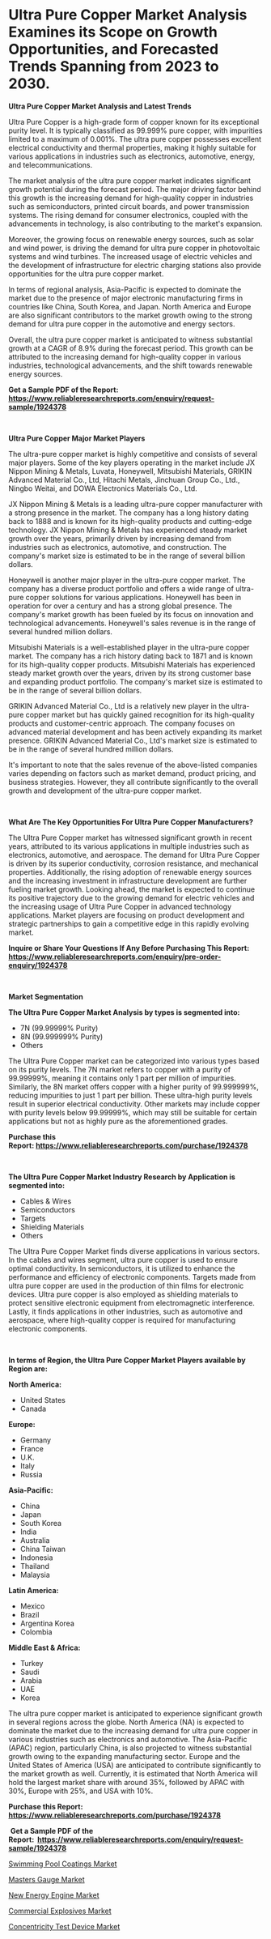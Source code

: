 <p><h1>Ultra Pure Copper Market Analysis Examines its Scope on Growth Opportunities, and Forecasted Trends Spanning from 2023 to 2030.</h1></p><p><strong>Ultra Pure Copper Market Analysis and Latest Trends</strong></p>
<p><p>Ultra Pure Copper is a high-grade form of copper known for its exceptional purity level. It is typically classified as 99.999% pure copper, with impurities limited to a maximum of 0.001%. The ultra pure copper possesses excellent electrical conductivity and thermal properties, making it highly suitable for various applications in industries such as electronics, automotive, energy, and telecommunications.</p><p>The market analysis of the ultra pure copper market indicates significant growth potential during the forecast period. The major driving factor behind this growth is the increasing demand for high-quality copper in industries such as semiconductors, printed circuit boards, and power transmission systems. The rising demand for consumer electronics, coupled with the advancements in technology, is also contributing to the market's expansion.</p><p>Moreover, the growing focus on renewable energy sources, such as solar and wind power, is driving the demand for ultra pure copper in photovoltaic systems and wind turbines. The increased usage of electric vehicles and the development of infrastructure for electric charging stations also provide opportunities for the ultra pure copper market.</p><p>In terms of regional analysis, Asia-Pacific is expected to dominate the market due to the presence of major electronic manufacturing firms in countries like China, South Korea, and Japan. North America and Europe are also significant contributors to the market growth owing to the strong demand for ultra pure copper in the automotive and energy sectors.</p><p>Overall, the ultra pure copper market is anticipated to witness substantial growth at a CAGR of 8.9% during the forecast period. This growth can be attributed to the increasing demand for high-quality copper in various industries, technological advancements, and the shift towards renewable energy sources.</p></p>
<p><strong>Get a Sample PDF of the Report:&nbsp; <a href="https://www.reliableresearchreports.com/enquiry/request-sample/1924378">https://www.reliableresearchreports.com/enquiry/request-sample/1924378</a></strong></p>
<p>&nbsp;</p>
<p><strong>Ultra Pure Copper Major Market Players</strong></p>
<p><p>The ultra-pure copper market is highly competitive and consists of several major players. Some of the key players operating in the market include JX Nippon Mining & Metals, Luvata, Honeywell, Mitsubishi Materials, GRIKIN Advanced Material Co., Ltd, Hitachi Metals, Jinchuan Group Co., Ltd., Ningbo Weitai, and DOWA Electronics Materials Co., Ltd.</p><p>JX Nippon Mining & Metals is a leading ultra-pure copper manufacturer with a strong presence in the market. The company has a long history dating back to 1888 and is known for its high-quality products and cutting-edge technology. JX Nippon Mining & Metals has experienced steady market growth over the years, primarily driven by increasing demand from industries such as electronics, automotive, and construction. The company's market size is estimated to be in the range of several billion dollars.</p><p>Honeywell is another major player in the ultra-pure copper market. The company has a diverse product portfolio and offers a wide range of ultra-pure copper solutions for various applications. Honeywell has been in operation for over a century and has a strong global presence. The company's market growth has been fueled by its focus on innovation and technological advancements. Honeywell's sales revenue is in the range of several hundred million dollars.</p><p>Mitsubishi Materials is a well-established player in the ultra-pure copper market. The company has a rich history dating back to 1871 and is known for its high-quality copper products. Mitsubishi Materials has experienced steady market growth over the years, driven by its strong customer base and expanding product portfolio. The company's market size is estimated to be in the range of several billion dollars.</p><p>GRIKIN Advanced Material Co., Ltd is a relatively new player in the ultra-pure copper market but has quickly gained recognition for its high-quality products and customer-centric approach. The company focuses on advanced material development and has been actively expanding its market presence. GRIKIN Advanced Material Co., Ltd's market size is estimated to be in the range of several hundred million dollars.</p><p>It's important to note that the sales revenue of the above-listed companies varies depending on factors such as market demand, product pricing, and business strategies. However, they all contribute significantly to the overall growth and development of the ultra-pure copper market.</p></p>
<p>&nbsp;</p>
<p><strong>What Are The Key Opportunities For Ultra Pure Copper Manufacturers?</strong></p>
<p><p>The Ultra Pure Copper market has witnessed significant growth in recent years, attributed to its various applications in multiple industries such as electronics, automotive, and aerospace. The demand for Ultra Pure Copper is driven by its superior conductivity, corrosion resistance, and mechanical properties. Additionally, the rising adoption of renewable energy sources and the increasing investment in infrastructure development are further fueling market growth. Looking ahead, the market is expected to continue its positive trajectory due to the growing demand for electric vehicles and the increasing usage of Ultra Pure Copper in advanced technology applications. Market players are focusing on product development and strategic partnerships to gain a competitive edge in this rapidly evolving market.</p></p>
<p><strong>Inquire or Share Your Questions If Any Before Purchasing This Report: <a href="https://www.reliableresearchreports.com/enquiry/pre-order-enquiry/1924378">https://www.reliableresearchreports.com/enquiry/pre-order-enquiry/1924378</a></strong></p>
<p>&nbsp;</p>
<p><strong>Market Segmentation</strong></p>
<p><strong>The Ultra Pure Copper Market Analysis by types is segmented into:</strong></p>
<p><ul><li>7N (99.99999% Purity)</li><li>8N (99.999999% Purity)</li><li>Others</li></ul></p>
<p><p>The Ultra Pure Copper market can be categorized into various types based on its purity levels. The 7N market refers to copper with a purity of 99.99999%, meaning it contains only 1 part per million of impurities. Similarly, the 8N market offers copper with a higher purity of 99.999999%, reducing impurities to just 1 part per billion. These ultra-high purity levels result in superior electrical conductivity. Other markets may include copper with purity levels below 99.99999%, which may still be suitable for certain applications but not as highly pure as the aforementioned grades.</p></p>
<p><strong>Purchase this Report:&nbsp;<a href="https://www.reliableresearchreports.com/purchase/1924378">https://www.reliableresearchreports.com/purchase/1924378</a></strong></p>
<p>&nbsp;</p>
<p><strong>The Ultra Pure Copper Market Industry Research by Application is segmented into:</strong></p>
<p><ul><li>Cables & Wires</li><li>Semiconductors</li><li>Targets</li><li>Shielding Materials</li><li>Others</li></ul></p>
<p><p>The Ultra Pure Copper Market finds diverse applications in various sectors. In the cables and wires segment, ultra pure copper is used to ensure optimal conductivity. In semiconductors, it is utilized to enhance the performance and efficiency of electronic components. Targets made from ultra pure copper are used in the production of thin films for electronic devices. Ultra pure copper is also employed as shielding materials to protect sensitive electronic equipment from electromagnetic interference. Lastly, it finds applications in other industries, such as automotive and aerospace, where high-quality copper is required for manufacturing electronic components.</p></p>
<p>&nbsp;</p>
<p><strong>In terms of Region, the Ultra Pure Copper Market Players available by Region are:</strong></p>
<p>
    <p> <strong> North America: </strong>
        <ul>
            <li>United States</li>
            <li>Canada</li>
        </ul>
        </p> 
    <p> <strong> Europe: </strong>
        <ul>
            <li>Germany</li>
            <li>France</li>
            <li>U.K.</li>
            <li>Italy</li>
            <li>Russia</li>
        </ul>
        </p> 
    <p> <strong> Asia-Pacific: </strong>
        <ul>
            <li>China</li>
            <li>Japan</li>
            <li>South Korea</li>
            <li>India</li>
            <li>Australia</li>
            <li>China Taiwan</li>
            <li>Indonesia</li>
            <li>Thailand</li>
            <li>Malaysia</li>
        </ul>
        </p> 
    <p> <strong> Latin America: </strong>
        <ul>
            <li>Mexico</li>
            <li>Brazil</li>
            <li>Argentina Korea</li>
            <li>Colombia</li>
        </ul>
        </p> 
    <p> <strong> Middle East & Africa: </strong>
        <ul>
            <li>Turkey</li>
            <li>Saudi</li>
            <li>Arabia</li>
            <li>UAE</li>
            <li>Korea</li>
        </ul>
    </p>
    </p>
<p><p>The ultra pure copper market is anticipated to experience significant growth in several regions across the globe. North America (NA) is expected to dominate the market due to the increasing demand for ultra pure copper in various industries such as electronics and automotive. The Asia-Pacific (APAC) region, particularly China, is also projected to witness substantial growth owing to the expanding manufacturing sector. Europe and the United States of America (USA) are anticipated to contribute significantly to the market growth as well. Currently, it is estimated that North America will hold the largest market share with around 35%, followed by APAC with 30%, Europe with 25%, and USA with 10%.</p></p>
<p><strong>Purchase this Report: <a href="https://www.reliableresearchreports.com/purchase/1924378">https://www.reliableresearchreports.com/purchase/1924378</a></strong></p>
<p>&nbsp;<strong>Get a Sample PDF of the Report:&nbsp;&nbsp;<a href="https://www.reliableresearchreports.com/enquiry/request-sample/1924378">https://www.reliableresearchreports.com/enquiry/request-sample/1924378</a></strong></p>
<p><strong></strong></p>
<p><p><a href="https://medium.com/@amaliarobel/swimming-pool-coatings-market-share-evolution-and-market-growth-trends-2023-2030-0ed8cf6240e5">Swimming Pool Coatings Market</a></p><p><a href="https://github.com/melchekhinf/Market-Research-Report-List-1/blob/main/masters-gauge-market.md">Masters Gauge Market</a></p><p><a href="https://medium.com/@krishna_35021/new-energy-engine-market-research-report-its-history-and-forecast-2023-to-2030-2420dc9817f1">New Energy Engine Market</a></p><p><a href="https://medium.com/@justicelang2023/commercial-explosives-market-competitive-analysis-market-trends-and-forecast-to-2030-44341c359b42">Commercial Explosives Market</a></p><p><a href="https://github.com/sndrkn/Market-Research-Report-List-1/blob/main/concentricity-test-device-market.md">Concentricity Test Device Market</a></p></p>